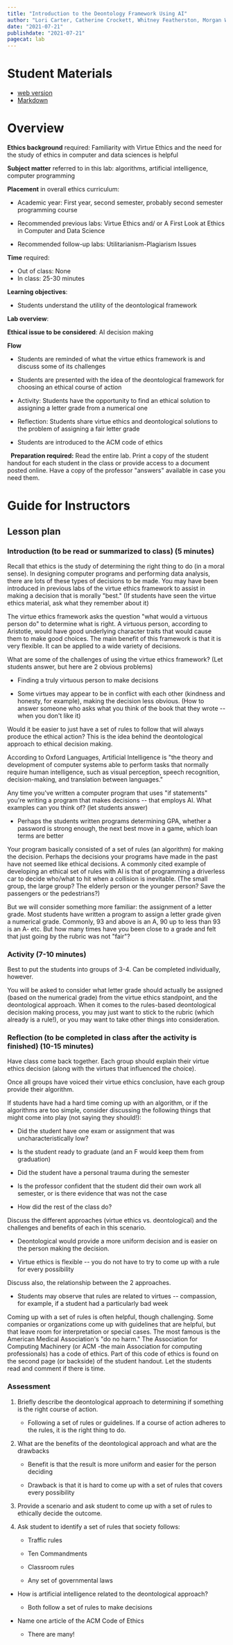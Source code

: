```yaml
---
title: "Introduction to the Deontology Framework Using AI"
author: "Lori Carter, Catherine Crockett, Whitney Featherston, Morgan Wheeler"
date: "2021-07-21"
publishdate: "2021-07-21"
pagecat: lab
---
```


# Student Materials

* [web version](deontology-worksheet/)
* [Markdown](https://raw.githubusercontent.com/integrated-ethics/web/main/content/labs/deontology/deontology-worksheet.md)

# Overview

**Ethics background** required: Familiarity with Virtue Ethics and the
need for the study of ethics in computer and data sciences is helpful

**Subject matter** referred to in this lab: algorithms, artificial
intelligence, computer programming

**Placement** in overall ethics curriculum:

* Academic year: First year, second semester, probably second
semester programming course

* Recommended previous labs: Virtue Ethics and/ or A First Look at Ethics in Computer and Data Science

* Recommended follow-up labs: Utilitarianism-Plagiarism Issues

**Time** required:  

* Out of class: None
* In class: 25-30 minutes

**Learning objectives**:

-   Students understand the utility of the deontological framework

**Lab overview**:

**Ethical issue to be considered**:  AI decision making

**Flow**

-   Students are reminded of what the virtue ethics framework is and
    discuss some of its challenges

-   Students are presented with the idea of the deontological framework
    for choosing an ethical course of action

-   Activity: Students have the opportunity to find an ethical solution
    to assigning a letter grade from a numerical one

-   Reflection: Students share virtue ethics and deontological solutions
    to the problem of assigning a fair letter grade

-   Students are introduced to the ACM code of ethics

 
**Preparation required:** Read the entire lab. Print a copy of the
student handout for each student in the class or provide access to a
document posted online. Have a copy of the professor "answers" available
in case you need them.

# Guide for Instructors 

## Lesson plan

### Introduction (to be read or summarized to class) (5 minutes)

Recall that ethics is the study of determining the right thing to do (in
a moral sense). In designing computer programs and performing data
analysis, there are lots of these types of decisions to be made. You may
have been introduced in previous labs of the virtue ethics framework
to assist in making a decision that is morally "best." (If students have
seen the virtue ethics material, ask what they remember about it)

The virtue ethics framework asks the question "what would a virtuous
person do" to determine what is right. A virtuous person, according to
Aristotle, would have good underlying character traits that would cause
them to make good choices. The main benefit of this framework is that it
is very flexible. It can be applied to a wide variety of decisions.

What are some of the challenges of using the virtue ethics framework?
(Let students answer, but here are 2 obvious problems)

-   Finding a truly virtuous person to make decisions

-   Some virtues may appear to be in conflict with each other (kindness
    and honesty, for example), making the decision less obvious. (How to
    answer someone who asks what you think of the book that they wrote
    -- when you don't like it)

Would it be easier to just have a set of rules to follow that will
always produce the ethical action? This is the idea behind the
deontological approach to ethical decision making.

According to Oxford Languages, Artificial Intelligence is "the theory
and development of computer systems able to perform tasks that normally
require human intelligence, such as visual perception, speech
recognition, decision-making, and translation between languages."

Any time you've written a computer program that uses "if statements"
you're writing a program that makes decisions -- that employs AI. What
examples can you think of? (let students answer)

-   Perhaps the students written programs determining GPA, whether a
    password is strong enough, the next best move in a game, which loan
    terms are better

Your program basically consisted of a set of rules (an algorithm) for
making the decision. Perhaps the decisions your programs have made in
the past have not seemed like ethical decisions. A commonly cited
example of developing an ethical set of rules with AI is that of
programming a driverless car to decide who/what to hit when a collision
is inevitable. (The small group, the large group? The elderly person or
the younger person? Save the passengers or the pedestrians?)

But we will consider something more familiar: the assignment of a letter
grade. Most students have written a program to assign a letter grade
given a numerical grade. Commonly, 93 and above is an A, 90 up to less
than 93 is an A- etc. But how many times have you been close to a grade
and felt that just going by the rubric was not "fair"?

### Activity (7-10 minutes)

Best to put the students into groups of 3-4. Can be completed
individually, however.

You will be asked to consider what letter grade should actually be
assigned (based on the numerical grade) from the virtue ethics
standpoint, and the deontological approach. When it comes to the
rules-based deontological decision making process, you may just want to
stick to the rubric (which already is a rule!), or you may want to take
other things into consideration.

### Reflection (to be completed in class after the activity is finished) (10-15 minutes)

Have class come back together. Each group should explain their virtue
ethics decision (along with the virtues that influenced the choice).

Once all groups have voiced their virtue ethics conclusion, have each
group provide their algorithm.

If students have had a hard time coming up with an algorithm, or if the
algorithms are too simple, consider discussing the following things that
might come into play (not saying they should!):

-   Did the student have one exam or assignment that was
    uncharacteristically low?

-   Is the student ready to graduate (and an F would keep them from
    graduation)

-   Did the student have a personal trauma during the semester

-   Is the professor confident that the student did their own work all
    semester, or is there evidence that was not the case

-   How did the rest of the class do?

Discuss the different approaches (virtue ethics vs. deontological) and
the challenges and benefits of each in this scenario.

-   Deontological would provide a more uniform decision and is easier on
    the person making the decision.

-   Virtue ethics is flexible -- you do not have to try to come up with
    a rule for every possibility

Discuss also, the relationship between the 2 approaches.

-   Students may observe that rules are related to virtues --
    compassion, for example, if a student had a particularly bad week

Coming up with a set of rules is often helpful, though challenging. Some
companies or organizations come up with guidelines that are helpful, but
that leave room for interpretation or special cases. The most famous is
the American Medical Association's "do no harm." The Association for
Computing Machinery (or ACM -the main Association for computing
professionals) has a code of ethics. Part of this code of ethics is
found on the second page (or backside) of the student handout. Let the
students read and comment if there is time.

### Assessment
<!-- (to be included later on a quiz, paper, or exam to determine if learning objectives were reached) -->

1. Briefly describe the deontological approach to determining if
    something is the right course of action.

    -   Following a set of rules or guidelines. If a course of action
        adheres to the rules, it is the right thing to do.

2. What are the benefits of the deontological approach and what are the
    drawbacks

    -   Benefit is that the result is more uniform and easier for the
        person deciding

    -   Drawback is that it is hard to come up with a set of rules that
        covers every possibility

3. Provide a scenario and ask student to come up with a set of rules to
    ethically decide the outcome.

4. Ask student to identify a set of rules that society follows:

    -   Traffic rules

    -   Ten Commandments

    -   Classroom rules

    -   Any set of governmental laws

-   How is artificial intelligence related to the deontological
    approach?

    -   Both follow a set of rules to make decisions

-   Name one article of the ACM Code of Ethics

    -   There are many!


